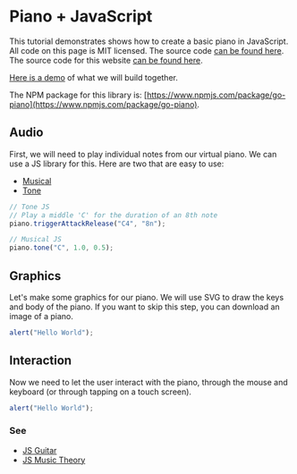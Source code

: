 # Piano + JavaScript

This tutorial demonstrates shows how to create a basic piano in JavaScript. All code on this page is MIT licensed. The source code [can be found here](https://github.com/ronyeh/piano/tree/main). The source code for this website [can be found here](https://github.com/ronyeh/piano/tree/gh-pages).

[Here is a demo](https://squarepoet.github.io/piano/v1) of what we will build together.

The NPM package for this library is: [https://www.npmjs.com/package/go-piano](https://www.npmjs.com/package/go-piano).

## Audio

First, we will need to play individual notes from our virtual piano. We can use a JS library for this. Here are two that are easy to use:

-   [Musical](https://github.com/PencilCode/musical.js)
-   [Tone](https://tonejs.github.io/)

```js
// Tone JS
// Play a middle 'C' for the duration of an 8th note
piano.triggerAttackRelease("C4", "8n");

// Musical JS
piano.tone("C", 1.0, 0.5);
```

## Graphics

Let's make some graphics for our piano. We will use SVG to draw the keys and body of the piano. If you want to skip this step, you can download an image of a piano.

```js
alert("Hello World");
```

## Interaction

Now we need to let the user interact with the piano, through the mouse and keyboard (or through tapping on a touch screen).

```js
alert("Hello World");
```

### See

-   [JS Guitar](https://guitar.js.org/)
-   [JS Music Theory](https://music.js.org/)
